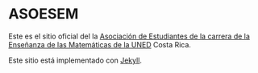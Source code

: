 # ASOESEM

Este es el sitio oficial del la [Asociación de Estudiantes de la carrera de la Enseñanza de las Matemáticas de la UNED](mailto:asoesem@uned.ac.cr) Costa Rica.

Este sitio está implementado con [Jekyll](https://jekyllrb.com/).

